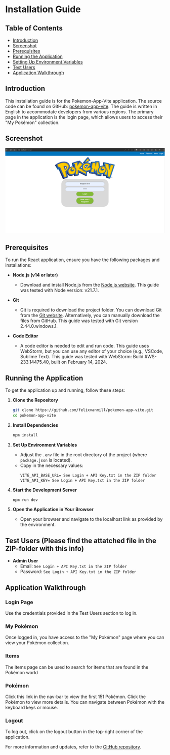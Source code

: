# Installation Guide

## Table of Contents
- [Introduction](#introduction)
- [Screenshot](#screenshot)
- [Prerequisites](#prerequisites)
- [Running the Application](#running-the-application)
- [Setting Up Environment Variables](#setting-up-environment-variables)
- [Test Users](#test-users)
- [Application Walkthrough](#application-walkthrough)

## Introduction
This installation guide is for the Pokemon-App-Vite application. The source code can be found on GitHub: [pokemon-app-vite](https://github.com/felixvanmill/pokemon-app-vite). The guide is written in English to accommodate developers from various regions. The primary page in the application is the login page, which allows users to access their "My Pokémon" collection.

## Screenshot

![Screenshot](https://github.com/felixvanmill/pokemon-app-vite/blob/main/src/Images/screenshotlogin.png)

## Prerequisites
To run the React application, ensure you have the following packages and installations:

- **Node.js (v14 or later)**
    - Download and install Node.js from the [Node.js website](https://nodejs.org/). This guide was tested with Node version: v21.7.1.

- **Git**
    - Git is required to download the project folder. You can download Git from the [Git website](https://git-scm.com/). Alternatively, you can manually download the files from GitHub. This guide was tested with Git version 2.44.0.windows.1.

- **Code Editor**
    - A code editor is needed to edit and run code. This guide uses WebStorm, but you can use any editor of your choice (e.g., VSCode, Sublime Text). This guide was tested with WebStorm: Build #WS-233.14475.40, built on February 14, 2024.


## Running the Application
To get the application up and running, follow these steps:

1. **Clone the Repository**
    ```sh
    git clone https://github.com/felixvanmill/pokemon-app-vite.git
    cd pokemon-app-vite
    ```

2. **Install Dependencies**
    ```sh
    npm install
    ```

3. **Set Up Environment Variables**
    - Adjust the `.env` file in the root directory of the project (where `package.json` is located).
    - Copy in the necessary values:
      ```plaintext
      VITE_API_BASE_URL= See Login + API Key.txt in the ZIP folder
      VITE_API_KEY= See Login + API Key.txt in the ZIP folder
      ```

4. **Start the Development Server**
    ```sh
    npm run dev
    ```

5. **Open the Application in Your Browser**
    - Open your browser and navigate to the localhost link as provided by the environment.


## Test Users (Please find the attatched file in the ZIP-folder with this info)
- **Admin User**
    - Email: `See Login + API Key.txt in the ZIP folder`
    - Password: `See Login + API Key.txt in the ZIP folder`

## Application Walkthrough
### Login Page
Use the credentials provided in the Test Users section to log in.

### My Pokémon
Once logged in, you have access to  the "My Pokémon" page where you can view your Pokémon collection.

### Items
The items page can be used to search for items that are found in the Pokémon world

### Pokémon
Click this link in the nav-bar to view the first 151 Pokémon. Click the Pokémon to view more details.
You can navigate between Pokémon with the keyboard keys or mouse. 

### Logout
To log out, click on the logout button in the top-right corner of the application.

For more information and updates, refer to the [GitHub repository](https://github.com/felixvanmill/pokemon-app-vite).
